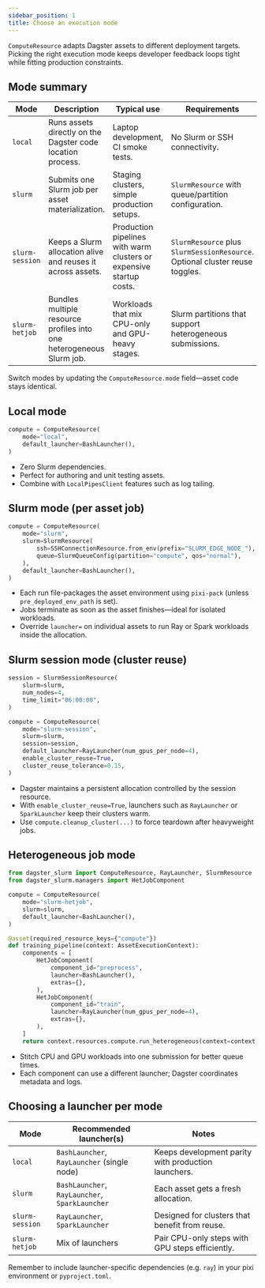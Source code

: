 ```yaml
---
sidebar_position: 1
title: Choose an execution mode
---
```


`ComputeResource` adapts Dagster assets to different deployment targets. Picking the right execution mode keeps developer feedback loops tight while fitting production constraints.

## Mode summary

| Mode | Description | Typical use | Requirements |
| --- | --- | --- | --- |
| `local` | Runs assets directly on the Dagster code location process. | Laptop development, CI smoke tests. | No Slurm or SSH connectivity. |
| `slurm` | Submits one Slurm job per asset materialization. | Staging clusters, simple production setups. | `SlurmResource` with queue/partition configuration. |
| `slurm-session` | Keeps a Slurm allocation alive and reuses it across assets. | Production pipelines with warm clusters or expensive startup costs. | `SlurmResource` plus `SlurmSessionResource`. Optional cluster reuse toggles. |
| `slurm-hetjob` | Bundles multiple resource profiles into one heterogeneous Slurm job. | Workloads that mix CPU-only and GPU-heavy stages. | Slurm partitions that support heterogeneous submissions. |

Switch modes by updating the `ComputeResource.mode` field—asset code stays identical.

## Local mode

```python
compute = ComputeResource(
    mode="local",
    default_launcher=BashLauncher(),
)
```

- Zero Slurm dependencies.
- Perfect for authoring and unit testing assets.
- Combine with `LocalPipesClient` features such as log tailing.

## Slurm mode (per asset job)

```python
compute = ComputeResource(
    mode="slurm",
    slurm=SlurmResource(
        ssh=SSHConnectionResource.from_env(prefix="SLURM_EDGE_NODE_"),
        queue=SlurmQueueConfig(partition="compute", qos="normal"),
    ),
    default_launcher=BashLauncher(),
)
```

- Each run file-packages the asset environment using `pixi-pack` (unless `pre_deployed_env_path` is set).
- Jobs terminate as soon as the asset finishes—ideal for isolated workloads.
- Override `launcher=` on individual assets to run Ray or Spark workloads inside the allocation.

## Slurm session mode (cluster reuse)

```python
session = SlurmSessionResource(
    slurm=slurm,
    num_nodes=4,
    time_limit="06:00:00",
)

compute = ComputeResource(
    mode="slurm-session",
    slurm=slurm,
    session=session,
    default_launcher=RayLauncher(num_gpus_per_node=4),
    enable_cluster_reuse=True,
    cluster_reuse_tolerance=0.15,
)
```

- Dagster maintains a persistent allocation controlled by the session resource.
- With `enable_cluster_reuse=True`, launchers such as `RayLauncher` or `SparkLauncher` keep their clusters warm.
- Use `compute.cleanup_cluster(...)` to force teardown after heavyweight jobs.

## Heterogeneous job mode

```python
from dagster_slurm import ComputeResource, RayLauncher, SlurmResource
from dagster_slurm.managers import HetJobComponent

compute = ComputeResource(
    mode="slurm-hetjob",
    slurm=slurm,
    default_launcher=BashLauncher(),
)

@asset(required_resource_keys={"compute"})
def training_pipeline(context: AssetExecutionContext):
    components = [
        HetJobComponent(
            component_id="preprocess",
            launcher=BashLauncher(),
            extras={},
        ),
        HetJobComponent(
            component_id="train",
            launcher=RayLauncher(num_gpus_per_node=4),
            extras={},
        ),
    ]
    return context.resources.compute.run_heterogeneous(context=context, components=components)
```

- Stitch CPU and GPU workloads into one submission for better queue times.
- Each component can use a different launcher; Dagster coordinates metadata and logs.

## Choosing a launcher per mode

| Mode | Recommended launcher(s) | Notes |
| --- | --- | --- |
| `local` | `BashLauncher`, `RayLauncher` (single node) | Keeps development parity with production launchers. |
| `slurm` | `BashLauncher`, `RayLauncher`, `SparkLauncher` | Each asset gets a fresh allocation. |
| `slurm-session` | `RayLauncher`, `SparkLauncher` | Designed for clusters that benefit from reuse. |
| `slurm-hetjob` | Mix of launchers | Pair CPU-only steps with GPU steps efficiently. |

Remember to include launcher-specific dependencies (e.g. `ray`) in your pixi environment or `pyproject.toml`.
